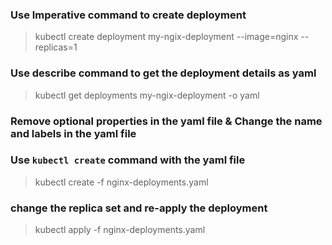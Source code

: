 ### Use Imperative command to create deployment

> kubectl create deployment my-ngix-deployment --image=nginx --replicas=1

### Use describe command to get the deployment details as yaml

> kubectl get deployments my-ngix-deployment -o yaml

### Remove optional properties in the yaml file & Change the name and labels in the yaml file 

### Use `kubectl create` command with the yaml file 

> kubectl create -f nginx-deployments.yaml

### change the replica set and re-apply the deployment

> kubectl apply -f nginx-deployments.yaml
